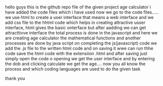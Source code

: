 hello guys this is the github repo file of the given project age calculator i have added the code files which i have used now we go to the code files.....
we use html to create a user interface that means a web interface
and we add css file to the hhtml code which helps in creating attractive usser interface, html gives the basic onterface but after aadding we can get attracttivve interface
the total process is done in the javascript and here we are creating age calculator the mathematical functions and another processes are done by java script
on completing the js(javascript) code we add the .js file to the written html code and on saving it wwe can run thhe code 
save the html code with the extensiion .html and after saving just simply open the code o opening we get the user interface and by entering the dob and clicking calculate we get the age....
now you all know the process and which coding languages are used to do the given task


thank you

